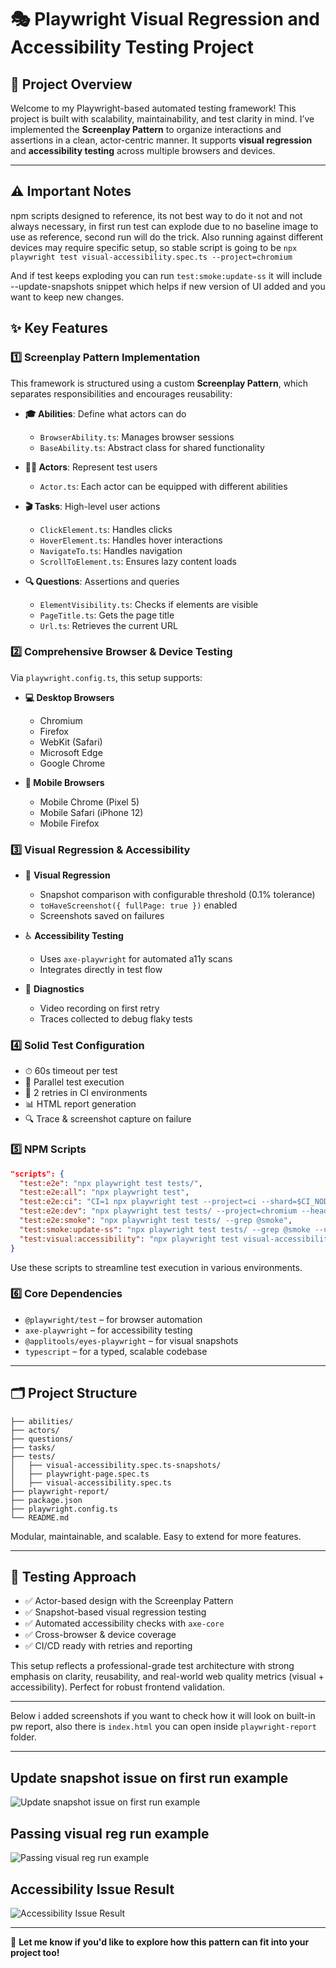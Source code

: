 # 🎭 Playwright Visual Regression and Accessibility Testing Project

## 🚀 Project Overview

Welcome to my Playwright-based automated testing framework! This project is built with scalability, maintainability, and test clarity in mind. I’ve implemented the **Screenplay Pattern** to organize interactions and assertions in a clean, actor-centric manner. It supports **visual regression** and **accessibility testing** across multiple browsers and devices.

---

## ⚠️ Important Notes

npm scripts designed to reference, its not best way to do it not and not always necessary, in first run test can explode due to no baseline image to use as reference, second run will do the trick. 
Also running against different devices may require specific setup, so stable script is going to be `npx playwright test visual-accessibility.spec.ts --project=chromium`

And if test keeps exploding you can run `test:smoke:update-ss` it will include --update-snapshots snippet which helps if new version of UI added and you want to keep new changes.

## ✨ Key Features

### 1️⃣ Screenplay Pattern Implementation

This framework is structured using a custom **Screenplay Pattern**, which separates responsibilities and encourages reusability:

* **🎓 Abilities**: Define what actors can do

  * `BrowserAbility.ts`: Manages browser sessions
  * `BaseAbility.ts`: Abstract class for shared functionality

* **🧑‍🎤 Actors**: Represent test users

  * `Actor.ts`: Each actor can be equipped with different abilities

* **🎬 Tasks**: High-level user actions

  * `ClickElement.ts`: Handles clicks
  * `HoverElement.ts`: Handles hover interactions
  * `NavigateTo.ts`: Handles navigation
  * `ScrollToElement.ts`: Ensures lazy content loads

* **🔍 Questions**: Assertions and queries

  * `ElementVisibility.ts`: Checks if elements are visible
  * `PageTitle.ts`: Gets the page title
  * `Url.ts`: Retrieves the current URL

### 2️⃣ Comprehensive Browser & Device Testing

Via `playwright.config.ts`, this setup supports:

* **💻 Desktop Browsers**

  * Chromium
  * Firefox
  * WebKit (Safari)
  * Microsoft Edge
  * Google Chrome

* **📱 Mobile Browsers**

  * Mobile Chrome (Pixel 5)
  * Mobile Safari (iPhone 12)
  * Mobile Firefox

### 3️⃣ Visual Regression & Accessibility

* 📸 **Visual Regression**

  * Snapshot comparison with configurable threshold (0.1% tolerance)
  * `toHaveScreenshot({ fullPage: true })` enabled
  * Screenshots saved on failures

* ♿ **Accessibility Testing**

  * Uses `axe-playwright` for automated a11y scans
  * Integrates directly in test flow

* 🎥 **Diagnostics**

  * Video recording on first retry
  * Traces collected to debug flaky tests

### 4️⃣ Solid Test Configuration

* ⏱ 60s timeout per test
* 🧪 Parallel test execution
* 🔁 2 retries in CI environments
* 📊 HTML report generation
* 🔍 Trace & screenshot capture on failure

### 5️⃣ NPM Scripts

```json
"scripts": {
  "test:e2e": "npx playwright test tests/",
  "test:e2e:all": "npx playwright test",
  "test:e2e:ci": "CI=1 npx playwright test --project=ci --shard=$CI_NODE_INDEX/$CI_NODE_TOTAL",
  "test:e2e:dev": "npx playwright test tests/ --project=chromium --headed --retries=0 --reporter=line",
  "test:e2e:smoke": "npx playwright test tests/ --grep @smoke",
  "test:smoke:update-ss": "npx playwright test tests/ --grep @smoke --update-snapshots",
  "test:visual:accessibility": "npx playwright test visual-accessibility.spec.ts"
}
```

Use these scripts to streamline test execution in various environments.

### 6️⃣ Core Dependencies

* `@playwright/test` – for browser automation
* `axe-playwright` – for accessibility testing
* `@applitools/eyes-playwright` – for visual snapshots
* `typescript` – for a typed, scalable codebase

---

## 🗂 Project Structure

```
├── abilities/
├── actors/
├── questions/
├── tasks/
├── tests/
│   ├── visual-accessibility.spec.ts-snapshots/
│   ├── playwright-page.spec.ts
│   ├── visual-accessibility.spec.ts
├── playwright-report/
├── package.json
├── playwright.config.ts
└── README.md
```

Modular, maintainable, and scalable. Easy to extend for more features.

---

## 🧪 Testing Approach

* ✅ Actor-based design with the Screenplay Pattern
* ✅ Snapshot-based visual regression testing
* ✅ Automated accessibility checks with `axe-core`
* ✅ Cross-browser & device coverage
* ✅ CI/CD ready with retries and reporting

This setup reflects a professional-grade test architecture with strong emphasis on clarity, reusability, and real-world web quality metrics (visual + accessibility). Perfect for robust frontend validation.

---

Below i added screenshots if you want to check how it will look on built-in pw report, also there is `index.html` you can open inside `playwright-report` folder.

---

## Update snapshot issue on first run example
![Update snapshot issue on first run example](https://github.com/user-attachments/assets/47eae257-7607-4391-8f7b-3a5faa449077)

## Passing visual reg run example
![Passing visual reg run example](https://github.com/user-attachments/assets/0270bc4c-7417-4d9c-b7f5-5b55f7ee3cfe)

## Accessibility Issue Result
![Accessibility Issue Result](https://github.com/user-attachments/assets/34426a59-a08e-438c-9666-8577d803dc2f)

---

💬 **Let me know if you'd like to explore how this pattern can fit into your project too!**
